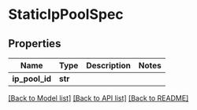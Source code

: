 # StaticIpPoolSpec

## Properties
Name | Type | Description | Notes
------------ | ------------- | ------------- | -------------
**ip_pool_id** | **str** |  | 

[[Back to Model list]](../README.md#documentation-for-models) [[Back to API list]](../README.md#documentation-for-api-endpoints) [[Back to README]](../README.md)

